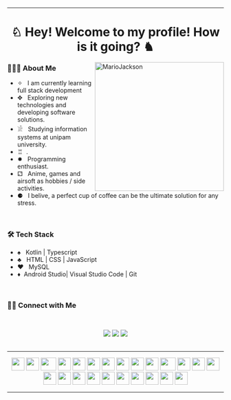 
<hr>
<h1 align="center">♘ Hey! Welcome to my profile! How is it going? ♞</h1>

<img align="right" width=300px alt="MarioJackson" src="https://media.tenor.com/images/90d7560237f8d34e7a31e66d5caf8f6c/tenor.gif" />


<h3> 👨🏻‍💻 About Me </h3>

- ✧ &nbsp; I am currently learning full stack development
- ✥ &nbsp; Exploring new technologies and developing software solutions.
- 𓀀 &nbsp; Studying information systems at unipam university.
- ♖ &nbsp;.
- ✹ &nbsp; Programming enthusiast.
- ⚁ &nbsp; Anime, games and airsoft as hobbies / side activities.
- ⚈ &nbsp; I belive, a perfect cup of coffee can be the ultimate solution for any stress.

<br> 

<h3>🛠 Tech Stack</h3>

- ♠︎  &nbsp; Kotlin | Typescript <br>  
- ♣︎  &nbsp; HTML | CSS | JavaScript 
- ♥︎  &nbsp; MySQL 
- ♦︎  &nbsp;Android Studio| Visual Studio Code | Git 

<br>
<h3> 🤝🏻 Connect with Me </h3>
<br>

<p align="center">
<a href="https://www.linkedin.com/in/mariofernandes340/" target="_blank"><img src="https://img.shields.io/badge/LinkedIn-0077B5?style=for-the-badge&logo=linkedin&logoColor=whitee"/></a>
<a href="https://www.instagram.com/mario_fernandes340/" target="_blank"><img src="https://img.shields.io/badge/Instagram-E4405F?style=for-the-badge&logo=instagram&logoColor=white" /></a>
<a href="mailto:marioantonio340@gmail.com"><img src="https://img.shields.io/badge/Gmail-D14836?style=for-the-badge&logo=gmail&logoColor=white"/></a>
</a>
    <br><br>




  
  <hr>
 



<div align="center">
    <img src="https://cultofthepartyparrot.com/parrots/hd/darkmodeparrot.gif" width="30" height="30"/>
    <img src="https://cultofthepartyparrot.com/parrots/hd/darkmodeparrot.gif" width="30" height="30"/>
    <img src="https://cultofthepartyparrot.com/parrots/hd/darkmodeparrot.gif" width="36" height="30"/>
    <img src="https://cultofthepartyparrot.com/parrots/hd/darkmodeparrot.gif" width="30" height="30"/>
    <img src="https://cultofthepartyparrot.com/parrots/hd/darkmodeparrot.gif" width="30" height="30"/>
    <img src="https://cultofthepartyparrot.com/parrots/hd/darkmodeparrot.gif" width="30" height="30"/>
    <img src="https://cultofthepartyparrot.com/parrots/hd/darkmodeparrot.gif" width="30" height="30"/>
    <img src="https://cultofthepartyparrot.com/parrots/hd/darkmodeparrot.gif" width="30" height="30"/>
    <img src="https://cultofthepartyparrot.com/parrots/hd/darkmodeparrot.gif" width="30" height="30"/>
    <img src="https://cultofthepartyparrot.com/parrots/hd/darkmodeparrot.gif" width="30" height="30"/>
    <img src="https://cultofthepartyparrot.com/parrots/hd/darkmodeparrot.gif" width="36" height="30"/>
    <img src="https://cultofthepartyparrot.com/parrots/hd/darkmodeparrot.gif" width="30" height="30"/>
    <img src="https://cultofthepartyparrot.com/parrots/hd/darkmodeparrot.gif" width="30" height="30"/>
    <img src="https://cultofthepartyparrot.com/parrots/hd/darkmodeparrot.gif" width="30" height="30"/>
    <img src="https://cultofthepartyparrot.com/parrots/hd/darkmodeparrot.gif" width="30" height="30"/>
    <img src="https://cultofthepartyparrot.com/parrots/hd/darkmodeparrot.gif" width="30" height="30"/>
    <img src="https://cultofthepartyparrot.com/parrots/hd/darkmodeparrot.gif" width="30" height="30"/>
    <img src="https://cultofthepartyparrot.com/parrots/hd/darkmodeparrot.gif" width="30" height="30"/>
    <img src="https://cultofthepartyparrot.com/parrots/hd/darkmodeparrot.gif" width="30" height="30"/>
    <img src="https://cultofthepartyparrot.com/parrots/hd/darkmodeparrot.gif" width="30" height="30"/>
    <img src="https://cultofthepartyparrot.com/parrots/hd/darkmodeparrot.gif" width="30" height="30"/>
    <img src="https://cultofthepartyparrot.com/parrots/hd/darkmodeparrot.gif" width="30" height="30"/>
    <img src="https://cultofthepartyparrot.com/parrots/hd/darkmodeparrot.gif" width="30" height="30"/>
    <img src="https://cultofthepartyparrot.com/parrots/hd/darkmodeparrot.gif" width="30" height="30"/>
</div>

<hr>

[comment]: <> (Link pardais ===> https://cultofthepartyparrot.com)
[comment]: <> (Link redes sociais logos ===> https://github.com/alexandresanlim/Badges4-README.md-Profile)
 







